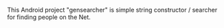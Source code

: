 This Android project "gensearcher" is simple string constructor / searcher for finding people on the Net. 
